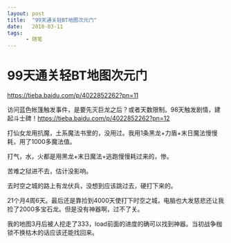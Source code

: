 ```yaml
---
layout: post
title:  "99天通关轻BT地图次元门"
date:   2018-03-11
tags:
      - 随笔
---
```


# 99天通关轻BT地图次元门


https://tieba.baidu.com/p/4022852262?pn=11



访问蓝色帐篷触发事件，是要先灭巨龙之后？或者天数限制。98天触发剧情，建起斗士碑！https://tieba.baidu.com/p/4022852262?pn=12



打仙女龙用抗魔，土系魔法书里的，没用过。我用1条黑龙+力盾+末日魔法慢慢耗，用了1000多魔法值。

打气，水，火都是用黑龙+末日魔法+逃跑慢慢耗过来的，惨。



苦难之狱进不去，估计没影响。

去时空之城的路上有龙伏兵，没想到应该跳过去，硬打下来的。

21个月4周6天。最后还是靠捡到4000天使打下时空之城，电脑也大发慈悲还让我捡了2000多宝石龙。但是没有神器啊，过不了关。

我的地图3月后被人挖走了333，load前面的进度的确可以找到神器。当初战争枷锁不换枯木的话应该还能找回来。



